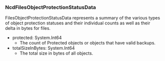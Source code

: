 ### NcdFilesObjectProtectionStatusData
FilesObjectProtectionStatusData represents a summary of the various types of
 object protection statuses and their individual counts as well as their delta
 in bytes for files.

- protected: System.Int64
  - The count of Protected objects or objects that have valid backups.
- totalSizeInBytes: System.Int64
  - The total size in bytes of all objects.
